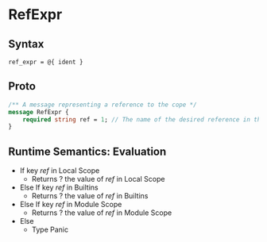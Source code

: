 # RefExpr

## Syntax

```ref_expr = @{ ident }```

## Proto

```proto
/** A message representing a reference to the cope */
message RefExpr {
    required string ref = 1; // The name of the desired reference in the scope
}
```

## Runtime Semantics: Evaluation

- If key *ref* in Local Scope
  - Returns ? the value of *ref* in Local Scope
- Else If key *ref* in Builtins
  - Returns ? the value of *ref* in Builtins
- Else If key *ref* in Module Scope
  - Returns ? the value of *ref* in Module Scope
- Else
  - Type Panic
